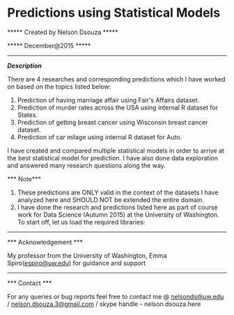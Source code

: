 # Predictions using Statistical Models

***** Created by Nelson Dsouza *****

***** December@2015 *****
___________________________________________________________________________

***Description***

There are 4 researches and corresponding predictions which I have worked on based on the topics listed below:

1. Prediction of having marriage affair using Fair's Affairs dataset.
2. Prediction of murder rates across the USA using internal R dataset for States.
3. Prediction of getting breast cancer using Wisconsin breast cancer dataset.
4. Prediction of car milage using internal R dataset for Auto.

I have created and compared multiple statistical models in order to arrive at the best statistical model for prediction. I have also done data exploration and answered many research questions along the way.

*** Note*** 

1. These predictions are ONLY valid in the context of the datasets I have analyzed here and SHOULD NOT be extended the entire domain.
2. I have done the research and predictions listed here as part of course work for Data Science (Autumn 2015) at the University of Washington.
To start off, let us load the required libraries:

___________________________________________________________________________

*** Acknowledgement ***

My professor from the University of Washington, Emma Spiro(espiro@uw.edu) for guidance and support
___________________________________________________________________________

*** Contact ***

For any queries or bug reports feel free to contact me @
nelsonds@uw.edu / nelson.dsouza.3@gmail.com / skype handle - nelson.dsouza.here
